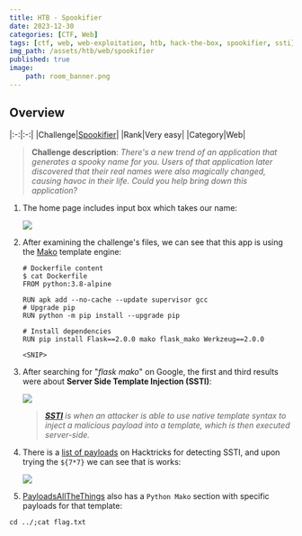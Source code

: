```yaml
---
title: HTB - Spookifier
date: 2023-12-30
categories: [CTF, Web]
tags: [ctf, web, web-exploitation, htb, hack-the-box, spookifier, ssti]
img_path: /assets/htb/web/spookifier
published: true
image:
    path: room_banner.png
---
```


## Overview

|:-:|:-:|
|Challenge|[Spookifier](https://app.hackthebox.com/challenges/spookifier)|
|Rank|Very easy|
|Category|Web|

> **Challenge description**: _There's a new trend of an application that generates a spooky name for you. Users of that application later discovered that their real names were also magically changed, causing havoc in their life. Could you help bring down this application?_

1. The home page includes input box which takes our name:

    ![](home.png)

2. After examining the challenge's files, we can see that this app is using the [Mako](https://www.fullstackpython.com/mako.html) template engine:

    ```shell
    # Dockerfile content
    $ cat Dockerfile
    FROM python:3.8-alpine

    RUN apk add --no-cache --update supervisor gcc
    # Upgrade pip
    RUN python -m pip install --upgrade pip

    # Install dependencies
    RUN pip install Flask==2.0.0 mako flask_mako Werkzeug==2.0.0

    <SNIP>
    ```

3. After searching for "*flask mako*" on Google, the first and third results were about **Server Side Template Injection (SSTI)**:

    ![](mako_ssti.png)

    > _**[SSTI](https://portswigger.net/web-security/server-side-template-injection)** is when an attacker is able to use native template syntax to inject a malicious payload into a template, which is then executed server-side._

4. There is a [list of payloads](https://book.hacktricks.xyz/pentesting-web/ssti-server-side-template-injection) on Hacktricks for detecting SSTI, and upon trying the `${7*7}` we can see that is works:

    ![](ssti_detection.png)

5. [PayloadsAllTheThings](https://github.com/swisskyrepo/PayloadsAllTheThings/blob/master/Server%20Side%20Template%20Injection/README.md#mako) also has a `Python Mako` section with specific payloads for that template:

```shell
cd ../;cat flag.txt
```